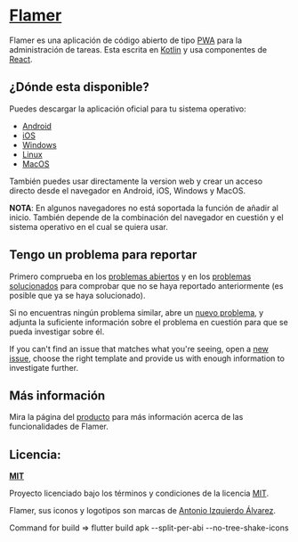 # [Flamer](https://github.com/ant04x/Flamer)

Flamer es una aplicación de código abierto de tipo [PWA](https://en.wikipedia.org/wiki/Progressive_web_application)
para la administración de tareas. Esta escrita en [Kotlin](https://kotlinlang.org/) 
y usa componentes de [React](https://reactjs.org/).

<!--![GitHub Desktop screenshot - Windows](https://cloud.githubusercontent.com/assets/359239/26094502/a1f56d02-3a5d-11e7-8799-23c7ba5e5106.png)-->

## ¿Dónde esta disponible?

Puedes descargar la aplicación oficial para tu sistema operativo:

- [Android](https://central.github.com/deployments/ant04x/Flamer/latest/android)
- [iOS](https://central.github.com/deployments/ant04x/desktop/Flamer/ios)
- [Windows](https://central.github.com/deployments/ant04x/Flamer/latest/win32)
- [Linux](https://central.github.com/deployments/ant04x/Flamer/latest/snap)
- [MacOS](https://central.github.com/deployments/ant04x/Flamer/latest/macos)

También puedes usar directamente la version web y crear un acceso directo
desde el navegador en Android, iOS, Windows y MacOS.

**NOTA**: En algunos navegadores no está soportada la función de añadir al 
inicio. También depende de la combinación del navegador en cuestión y el 
sistema operativo en el cual se quiera usar.

## Tengo un problema para reportar 

Primero comprueba en los [problemas abiertos](https://github.com/desktop/desktop/issues?q=is%3Aopen)
y en los [problemas solucionados](https://github.com/desktop/desktop/issues?q=is%3Aclosed)
para comprobar que no se haya reportado anteriormente (es posible que ya se 
haya solucionado).

Si no encuentras ningún problema similar, abre un [nuevo problema](https://github.com/ant04x/Flamer/issues/new/choose),
y adjunta la suficiente información sobre el problema en cuestión para que se 
pueda investigar sobre él.

If you can't find an issue that matches what you're seeing, open a [new issue](https://github.com/desktop/desktop/issues/new/choose),
choose the right template and provide us with enough information to investigate
further.

## Más información

Mira la página del [producto](https://ant04x.github.com/Framer) para más 
información acerca de las funcionalidades de Flamer.

## Licencia:

**[MIT](LICENSE)**

Proyecto licenciado bajo los términos y condiciones de la licencia [MIT](LICENSE).

Flamer, sus iconos y logotipos son marcas de [Antonio Izquierdo Álvarez](https://github.com/ant04x).

Command for build => flutter build apk --split-per-abi --no-tree-shake-icons
